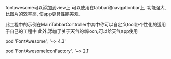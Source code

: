 fontawesome可以添加到view上
可以使用在tabbar和navgationbar上,
功能强大,比图片的效率高,
使app更具性能美观,

此工程中的示例在MainTabbarController中其中你可以自定义tool带个性化的适用于自己的工程中
此外,添加了关于天气的新iocn,可以给天气app使用


pod 'FontAwesome', '~> 4.3' 

pod 'FontAwesomeIconFactory', '~> 2.1'
